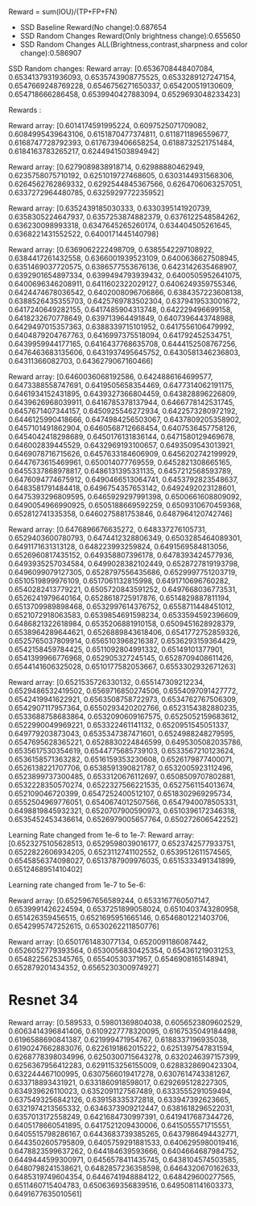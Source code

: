 Reward = sum(IOU)/(TP+FP+FN)
* SSD Baseline Reward(No change):0.687654
* SSD Random Changes Reward(Only brightness change):0.655650
* SSD Random Changes ALL(Brightness,contrast,sharpness and color change):0.586907


SSD Random changes:
Reward array: [0.6536708448407084, 0.6534137931936093, 0.6535743908775525, 0.6533289127247154, 0.6547669248769228, 0.6546756271650337, 0.654200519130609, 0.654718666286458, 0.6539940427883094, 0.6529693048233423]

Rewards :

Reward array: [0.6014174591995224, 0.6097525071709082, 0.6084995439643106, 0.6151870477374811, 0.6118711896559677, 0.6168747728792393, 0.6176739406658254, 0.6188732521751484, 0.6184163783265217, 0.6244941503894942]

Reward array: [0.6279089838918714, 0.62988880462949, 0.6235758075710192, 0.6251019727468605, 0.6303144931568306, 0.6264562762869332, 0.6292544845367566, 0.6264706063257051, 0.6337272964480785, 0.6325929772235952]

Reward array: [0.6352439185030333, 0.6330395141920739, 0.6358305224647937, 0.6357253874882379, 0.6376122548584262, 0.636230098993318, 0.6347645265260174, 0.634404505261645, 0.6368221431552522, 0.6400171445140798]

Reward array: [0.6369062222498709, 0.6385542297108922, 0.6384417261432558, 0.6366001939523109, 0.6400636627508945, 0.6351469037720575, 0.6386577553676136, 0.6423142635468907, 0.6392901654897334, 0.6399494793939432, 0.6400505952641075, 0.6400696346208911, 0.6411602322029127, 0.6406249359755346, 0.6424474678036542, 0.6402008096706866, 0.6384357223608138, 0.6388526435355703, 0.6425769783502304, 0.6379419533001672, 0.6417240649282155, 0.6417485904313748, 0.642229496699158, 0.6418232670778649, 0.639713964491849, 0.6407396443748988, 0.6429497015357363, 0.6388339715101952, 0.6417556106479992, 0.6404879204767763, 0.6416997375518094, 0.641792452534751, 0.6439959944177165, 0.6416437768635708, 0.6444152508767256, 0.6476463683135606, 0.6431937495645752, 0.6430581346236803, 0.64311366082703, 0.6436279067160466]

Reward array: [0.6460036068192586, 0.6424886164699577, 0.6473388558747691, 0.6419505658354469, 0.6477314062191175, 0.6461934152431895, 0.6439327366804459, 0.643828896226809, 0.6439626968039911, 0.6416785378137944, 0.6466778142531745, 0.6457671407344157, 0.6450925546272934, 0.6422573280972192, 0.6446125990418666, 0.6474984256503067, 0.6437809205358902, 0.6457101491862904, 0.6460568712668454, 0.6407536457758126, 0.6454042418298689, 0.6450176131836144, 0.6471580129469678, 0.646002839445529, 0.6432969193100657, 0.6493509543013921, 0.6469078716715626, 0.6457633184606909, 0.6456202742199929, 0.6447673615469961, 0.650014077769559, 0.6452821308665165, 0.6455337868978817, 0.6486131395331135, 0.6457212568593789, 0.6476094774675912, 0.6490466513064741, 0.6453792823548637, 0.6483581791484418, 0.6496754357653142, 0.6492492023128601, 0.6475393296809595, 0.6465929297991398, 0.6500661608809092, 0.6490054966990925, 0.6505188669592259, 0.6509310670459368, 0.652812741335358, 0.6460275881753846, 0.6487964120742746]

Reward array: [0.6476896676635272, 0.648337276105731, 0.6529403600780793, 0.6474412328806349, 0.6503285464089301, 0.6491171631313128, 0.648223993259824, 0.6491569584813056, 0.6526960817435152, 0.649358807396178, 0.6478393424577936, 0.6493935257034584, 0.6499028382102449, 0.6528727819193798, 0.6496099079127305, 0.6528797556435686, 0.6529997751203719, 0.6510519899976109, 0.6517061132815998, 0.6491710696760282, 0.6540282413779221, 0.6505720843591252, 0.6497668036773531, 0.6526241979640164, 0.6528618725917876, 0.6514829887811194, 0.6513709989898468, 0.6532997614376752, 0.6558711448451012, 0.6521072918063583, 0.6539854691598234, 0.6533594592396609, 0.6486821322618984, 0.6535206881910158, 0.6509451628928379, 0.6538964289644621, 0.6526889843618406, 0.6541772752859326, 0.6525765037809914, 0.6565103968216387, 0.6536293159364429, 0.6542158459784425, 0.6511092804991332, 0.65149101377901, 0.6541399966776968, 0.652905327245145, 0.6528709408611426, 0.6544141606325028, 0.6510177582053667, 0.6553302932671263]

Reward array: [0.6521535726330132, 0.655147309212234, 0.6529486532419502, 0.6569716850274506, 0.6554097091427772, 0.6542419941622921, 0.6563508758722973, 0.6534762767506309, 0.6542907117957364, 0.6550293420202766, 0.6523154382880235, 0.6533688758683864, 0.6532090609167575, 0.6525052159683612, 0.6522990049969221, 0.653322461141132, 0.6520951545051337, 0.649779203873043, 0.6535347387471601, 0.6524988248279595, 0.6547695628365221, 0.6528830224846599, 0.6495305082035786, 0.6535617530354619, 0.6544775685739103, 0.6533567210123624, 0.6536158571363282, 0.6516159353230608, 0.6526179877400071, 0.6526138221707706, 0.6538591390821787, 0.6532005923112496, 0.6523899737300485, 0.6533120676112697, 0.6508509707802881, 0.6532228350570274, 0.6522327566221535, 0.6527561154013674, 0.652109046720399, 0.6547252400512107, 0.6518302969295734, 0.6552504969776051, 0.6540674012507566, 0.6547940078505331, 0.6498819845932321, 0.6520707900590973, 0.6510396172346318, 0.6535452453436614, 0.6526979005657764, 0.650272606542252]


Learning Rate changed from 1e-6 to 1e-7:
Reward array: [0.6523275105628513, 0.6529598039016177, 0.6523742577933751, 0.6522822606934205, 0.6523112741102552, 0.6539512611574565, 0.6545856374098027, 0.6513787909976035, 0.6515333491341899, 0.6512468951410402]

Learning rate changed from 1e-7 to 5e-6:

Reward array: [0.6525967656589244, 0.6533167760507147, 0.6539991426224594, 0.6537251899058024, 0.6510403743280958, 0.651426359456515, 0.6521695951665146, 0.6546801221403706, 0.6542995747252615, 0.6530262211850776]

Reward array: [0.6501761483077134, 0.6520091186087442, 0.6526052779393564, 0.6530056830425354, 0.654361219031253, 0.6548225625345765, 0.65540530371957, 0.6546908165148941, 0.652879201434352, 0.6565230300974927]


# Resnet 34

Reward array: [0.589533, 0.59801369804038, 0.6056523809602529, 0.6063414396841406, 0.6109227778320095, 0.6167535049184498, 0.6196588690841387, 0.621999471954767, 0.6188337196935038, 0.6190247662883076, 0.6226191862015222, 0.6251397547831594, 0.6268778398034996, 0.6250300715643278, 0.6320246397157399, 0.6256367956412283, 0.6291153256155009, 0.6288328690423304, 0.632244467100995, 0.6307566019417278, 0.6307614743381267, 0.633718893431921, 0.6331860918598017, 0.6292695128227305, 0.634939626110023, 0.6352091127567489, 0.6333555291059494, 0.6375493256842126, 0.639158335372818, 0.633947392623665, 0.6321974213565332, 0.6346373909212447, 0.6381618296522031, 0.6357013172558249, 0.6421684730997391, 0.6419417687344726, 0.6405178660541895, 0.6417521209430006, 0.6415055571715551, 0.6405515798286167, 0.6443683739385265, 0.6437986494432771, 0.6443502605795809, 0.6405759291881533, 0.6406295980019416, 0.6478823599637262, 0.644184639593666, 0.6404664687984752, 0.6449444599300971, 0.6456578411435745, 0.6438104574503585, 0.6480798241538621, 0.6482857236358598, 0.6464320670162633, 0.6485319749604354, 0.6446741948884122, 0.648429600277565, 0.6511460715404783, 0.6506369356839516, 0.6495081141603373, 0.6491677635010561]
